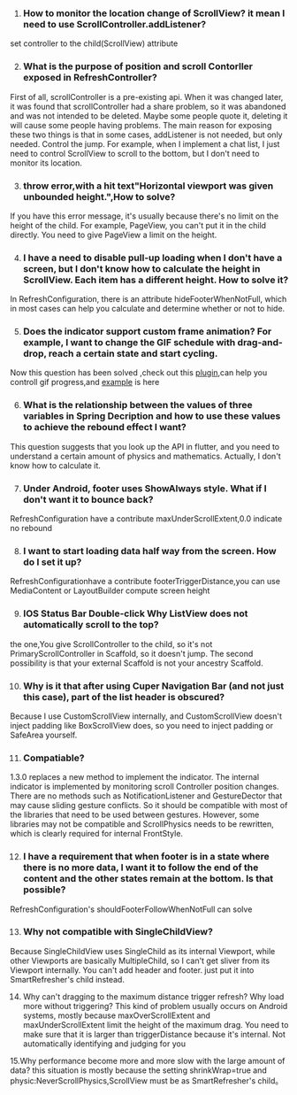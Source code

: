 1.  <h3>How to monitor the location change of ScrollView? it mean I need to use ScrollController.addListener?</h3>
set controller to the child(ScrollView) attribute 

2.  <h3>What is the purpose of position and scroll Contorller exposed in RefreshController?</h3>
First of all, scrollController is a pre-existing api. When it was changed later, it was found that scrollController had a share problem, so it was abandoned and was not intended to be deleted.
Maybe some people quote it, deleting it will cause some people having problems. The main reason for exposing these two things is that in some cases, addListener is not needed, but only needed.
Control the jump. For example, when I implement a chat list, I just need to control ScrollView to scroll to the bottom, but I don't need to monitor its location.

3.  <h3>throw error,with a hit text"Horizontal viewport was given unbounded height.",How to solve?</h3>
If you have this error message, it's usually because there's no limit on the height of the child. For example, PageView, you can't put it in the child directly. You need to give PageView a limit on the height.

4.  <h3>I have a need to disable pull-up loading when I don't have a screen, but I don't know how to calculate the height in ScrollView. Each item has a different height. How to solve it?</h3>
In RefreshConfiguration, there is an attribute hideFooterWhenNotFull, which in most cases can help you calculate and determine whether or not to hide.

5.  <h3>Does the indicator support custom frame animation? For example, I want to change the GIF schedule with drag-and-drop, reach a certain state and start cycling.</h3>
Now this question has been solved ,check out this [plugin](https://github.com/peng8350/flutter_gifimage),can help you controll gif progress,and [example](example/lib/ui/example/customindicator/gif_indicator_example1.dart) is here

6.  <h3>What is the relationship between the values of three variables in Spring Decription and how to use these values to achieve the rebound effect I want?</h3>
This question suggests that you look up the API in flutter, and you need to understand a certain amount of physics and mathematics. Actually, I don't know how to calculate it.

7.  <h3>Under Android, footer uses ShowAlways style. What if I don't want it to bounce back?</h3>
RefreshConfiguration have a contribute maxUnderScrollExtent,0.0 indicate no rebound

8.  <h3>I want to start loading data half way from the screen. How do I set it up?</h3>
RefreshConfigurationhave a contribute footerTriggerDistance,you can use MediaContent or LayoutBuilder compute screen height

9. <h3>IOS Status Bar Double-click Why ListView does not automatically scroll to the top?</h3>
the one,You give ScrollController to the child, so it's not PrimaryScrollController in Scaffold, so it doesn't jump.
The second possibility is that your external Scaffold is not your ancestry Scaffold.

10. <h3>Why is it that after using Cuper Navigation Bar (and not just this case), part of the list header is obscured?</h3>
Because I use CustomScrollView internally, and CustomScrollView doesn't inject padding like BoxScrollView does, so you need to inject padding or SafeArea yourself.

11. <h3>Compatiable?</h3>
1.3.0 replaces a new method to implement the indicator. The internal indicator is implemented by monitoring scroll Controller position changes. There are no methods such as NotificationListener and GestureDector that may cause sliding gesture conflicts.
So it should be compatible with most of the libraries that need to be used between gestures. However, some libraries may not be compatible and ScrollPhysics needs to be rewritten, which is clearly required for internal FrontStyle.

12.  <h3>I have a requirement that when footer is in a state where there is no more data, I want it to follow the end of the content and the other states remain at the bottom. Is that possible?</h3>
RefreshConfiguration's shouldFooterFollowWhenNotFull can solve

13.  <h3>Why not compatible with SingleChildView?</h3>
Because SingleChildView uses SingleChild as its internal Viewport, while other Viewports are basically MultipleChild, so I can't get sliver from its Viewport internally.
You can't add header and footer. just put it into SmartRefresher's child instead.

14. Why can't dragging to the maximum distance trigger refresh? Why load more without triggering?
This kind of problem usually occurs on Android systems, mostly because maxOverScrollExtent and maxUnderScrollExtent limit the height of the maximum drag. You need to make sure that it is larger than triggerDistance because it's internal.
Not automatically identifying and judging for you

15.Why performance become more and more slow with the large amount of data?
this situation is mostly because the setting shrinkWrap=true and physic:NeverScrollPhysics,ScrollView must be as SmartRefresher's child。


